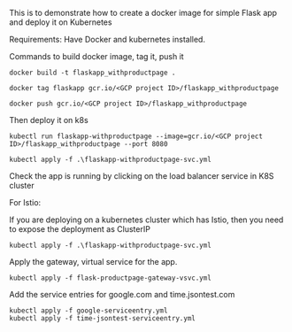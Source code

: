 This is to demonstrate how to create a docker image for simple Flask app
and deploy it on Kubernetes

Requirements:
	Have Docker and kubernetes installed.

Commands to build docker image, tag it, push it
	
	docker build -t flaskapp_withproductpage .
	
	docker tag flaskapp gcr.io/<GCP project ID>/flaskapp_withproductpage
	
	docker push gcr.io/<GCP project ID>/flaskapp_withproductpage


Then deploy it on k8s
	
	kubectl run flaskapp-withproductpage --image=gcr.io/<GCP project ID>/flaskapp_withproductpage --port 8080
	
	kubectl apply -f .\flaskapp-withproductpage-svc.yml
	
Check the app is running by clicking on the load balancer service in K8S cluster

For Istio:

If you are deploying on a kubernetes cluster which has Istio, then you need to expose the deployment as ClusterIP
	
	kubectl apply -f .\flaskapp-withproductpage-svc.yml
	
Apply the gateway, virtual service for the app.
	
	kubectl apply -f flask-productpage-gateway-vsvc.yml
Add the service entries for google.com and time.jsontest.com

	kubectl apply -f google-serviceentry.yml
	kubectl apply -f time-jsontest-serviceentry.yml
